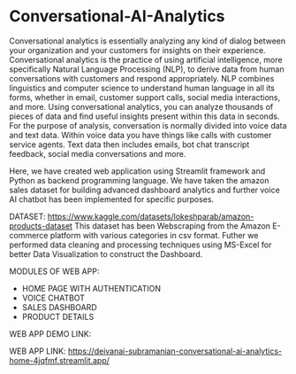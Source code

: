 # Conversational-AI-Analytics

Conversational analytics is essentially analyzing any kind of dialog between your organization and your customers for insights on their experience.
Conversational analytics is the practice of using artificial intelligence, more specifically Natural Language Processing (NLP), to derive data from human conversations with customers and respond appropriately. NLP combines linguistics and computer science to understand human language in all its forms, whether in email, customer support calls, social media interactions, and more. Using conversational analytics, you can analyze thousands of pieces of data and find useful insights present within this data in seconds. For the purpose of analysis, conversation is normally divided into voice data and text data. Within voice data you have things like calls with customer service agents. Text data then includes emails, bot chat transcript feedback, social media conversations and more.

Here, we have created web application using Streamlit framework and Python as backend programming language. We have taken the amazon sales dataset for building advanced dashboard analytics and further voice AI chatbot has been implemented for specific purposes. 

DATASET: https://www.kaggle.com/datasets/lokeshparab/amazon-products-dataset
This dataset has been Webscraping from the Amazon E-commerce platform with various categories in csv format. Futher we performed data cleaning and processing techniques using MS-Excel for better Data Visualization to construct the Dashboard.

MODULES OF WEB APP: 
  * HOME PAGE WITH AUTHENTICATION
  * VOICE CHATBOT
  * SALES DASHBOARD
  * PRODUCT DETAILS

WEB APP DEMO LINK:

WEB APP LINK: https://deivanai-subramanian-conversational-ai-analytics-home-4jqfmf.streamlit.app/

